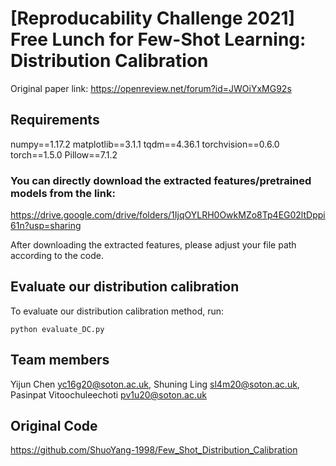 # [Reproducability Challenge 2021] Free Lunch for Few-Shot Learning: Distribution Calibration

Original paper link: https://openreview.net/forum?id=JWOiYxMG92s

## Requirements

numpy==1.17.2
matplotlib==3.1.1
tqdm==4.36.1
torchvision==0.6.0
torch==1.5.0
Pillow==7.1.2


### You can directly download the extracted features/pretrained models from the link:
https://drive.google.com/drive/folders/1IjqOYLRH0OwkMZo8Tp4EG02ltDppi61n?usp=sharing

After downloading the extracted features, please adjust your file path according to the code.


## Evaluate our distribution calibration

To evaluate our distribution calibration method, run:

```eval
python evaluate_DC.py
```
## Team members

Yijun    Chen             yc16g20@soton.ac.uk,
Shuning  Ling             sl4m20@soton.ac.uk,
Pasinpat Vitoochuleechoti pv1u20@soton.ac.uk

## Original Code

https://github.com/ShuoYang-1998/Few_Shot_Distribution_Calibration



